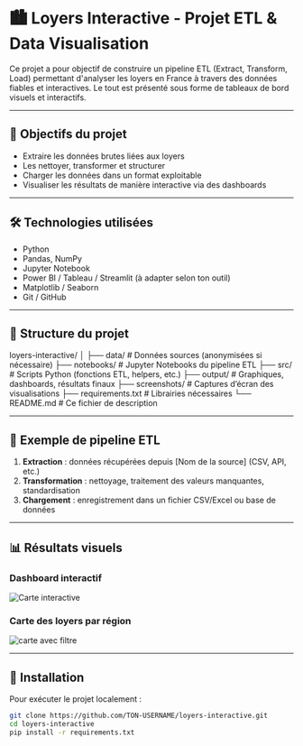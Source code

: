 # 🏙️ Loyers Interactive - Projet ETL & Data Visualisation

Ce projet a pour objectif de construire un pipeline ETL (Extract, Transform, Load) permettant d'analyser les loyers en France à travers des données fiables et interactives. Le tout est présenté sous forme de tableaux de bord visuels et interactifs.

---

## 📌 Objectifs du projet

- Extraire les données brutes liées aux loyers
- Les nettoyer, transformer et structurer
- Charger les données dans un format exploitable
- Visualiser les résultats de manière interactive via des dashboards

---

## 🛠️ Technologies utilisées

- Python
- Pandas, NumPy
- Jupyter Notebook
- Power BI / Tableau / Streamlit (à adapter selon ton outil)
- Matplotlib / Seaborn
- Git / GitHub

---

## 📁 Structure du projet


loyers-interactive/
│
├── data/ # Données sources (anonymisées si nécessaire)
├── notebooks/ # Jupyter Notebooks du pipeline ETL
├── src/ # Scripts Python (fonctions ETL, helpers, etc.)
├── output/ # Graphiques, dashboards, résultats finaux
├── screenshots/ # Captures d’écran des visualisations
├── requirements.txt # Librairies nécessaires
└── README.md # Ce fichier de description


---

## 🧪 Exemple de pipeline ETL

1. **Extraction** : données récupérées depuis [Nom de la source] (CSV, API, etc.)
2. **Transformation** : nettoyage, traitement des valeurs manquantes, standardisation
3. **Chargement** : enregistrement dans un fichier CSV/Excel ou base de données


---
## 📊 Résultats visuels

### Dashboard interactif

![Carte interactive](https://github.com/user-attachments/assets/3c6e5640-59a8-4a4c-9885-e54f1df63982)

### Carte des loyers par région

![carte avec filtre ](https://github.com/user-attachments/assets/9201e0ba-e722-421a-9ccd-eb68dd1ff669)


---

## 🔧 Installation

Pour exécuter le projet localement :

```bash
git clone https://github.com/TON-USERNAME/loyers-interactive.git
cd loyers-interactive
pip install -r requirements.txt

